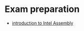 # Exam preparation

- [introduction to Intel Assembly](https://www.codeproject.com/Articles/1273844/The-Intel-Assembly-Manual-3)
